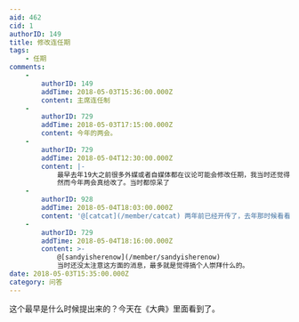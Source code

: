 ```yaml
---
aid: 462
cid: 1
authorID: 149
title: 修改连任期
tags:
    - 任期
comments:
    -
        authorID: 149
        addTime: 2018-05-03T15:36:00.000Z
        content: 主席连任制
    -
        authorID: 729
        addTime: 2018-05-03T17:15:00.000Z
        content: 今年的两会。
    -
        authorID: 729
        addTime: 2018-05-04T12:30:00.000Z
        content: |-
            最早去年19大之前很多外媒或者自媒体都在议论可能会修改任期，我当时还觉得这有点不可能……  
            然而今年两会真给改了。当时都惊呆了
    -
        authorID: 928
        addTime: 2018-05-04T18:03:00.000Z
        content: '@[catcat](/member/catcat) 两年前已经开传了，去年那时候看看领导班子构成，可以肯定无误了。'
    -
        authorID: 729
        addTime: 2018-05-04T18:16:00.000Z
        content: >-
            @[sandyisherenow](/member/sandyisherenow)
            当时还没太注意这方面的消息，最多就是觉得搞个人崇拜什么的。
date: 2018-05-03T15:35:00.000Z
category: 问答
---
```


这个最早是什么时候提出来的？今天在《大典》里面看到了。
